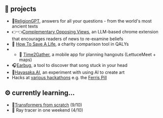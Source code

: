 ## 🚢 projects
- 📖[ReligionGPT](https://religiongpt.vercel.app/), answers for all your questions - from the world's most ancient texts
- 👉👈[Complementary Opposing Views](https://www.youtube.com/watch?v=KAqrvcHo2Bw), an LLM-based chrome extension that encourages readers of news to re-examine beliefs
- 💸 [How To Save A Life](https://rlszhm.csb.app/), a charity comparison tool in QALYs
- - 📆 [Time2Gather](https://www.youtube.com/watch?v=mpOplN6-INg&t=5s), a mobile app for planning hangouts (LettuceMeet + maps)
- 🎧[Earbug](https://github.com/taziksh/earbug-frontend), a tool to discover that song stuck in your head
- 🎨[Hayasaka.AI](https://github.com/taziksh/hayasaka.ai), an experiment with using AI to create art
- Hacks at [various hackathons](https://devpost.com/ZKTKZ?ref_content=user-portfolio&ref_feature=portfolio&ref_medium=global-nav) e.g. the [Ferris Pill](https://docs.google.com/presentation/d/1GIAMRcWgxzK83_H5qgMXgtA3bRsL3RsACeOOnxkyEFA/edit##slide=id.g13d4e5f85a1_0_2111)

## ⚙️ currently learning...
- 🤖[Transformers from scratch](https://github.com/taziksh/MLAB-Transformers-From-Scratch) (9/10)
- 🪩 Ray tracer in one weekend (4/10)

<!--
**taziksh/taziksh** is a ✨ _special_ ✨ repository because its `README.md` (this file) appears on your GitHub profile.

## 🌱 I want to create real value.


<details><summary>Why I enrolled in UWaterloo Engineering Co-op. </summary>
<p>
Software lets you turn your ideas into products. 
  
- At Dropbase **(YC W20)**, I worked on a product with 25000+ installs and scaled it to support 25X concurrent usage
- At Unyte Health, my first job, I had to debug obscure SQL bugs on launch day while our team lead was away 
  
</p>
</details>  

<details><summary> I spent high school making prose, memes, and sticky notes. </summary>
<p>

I had the opportunity to be an executive at clubs that received **$8000** grants and were recognized as Ontario's Best High School Newspaper by the Toronto Star. As much as I enjoyed social work - holding doors at 8AM in the morning, wheeling a cart of food waste to school because my landlords wouldn't let us compost - creating large scale value requires more than intention. 
  
</p>
</details>

Here are some ideas to get you started:

- 🔭 I’m currently working on ...
- 🌱 I’m currently learning ...
- 👯 I’m looking to collaborate on ...
- 🤔 I’m looking for help with ...
- 💬 Ask me about ...
- 📫 How to reach me: ...
- 😄 Pronouns: ...
- ⚡ Fun fact: ...

-->
